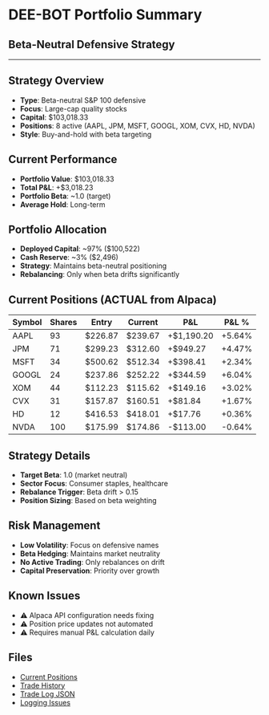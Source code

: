 # DEE-BOT Portfolio Summary
## Beta-Neutral Defensive Strategy

---

## Strategy Overview
- **Type**: Beta-neutral S&P 100 defensive
- **Focus**: Large-cap quality stocks
- **Capital**: $103,018.33
- **Positions**: 8 active (AAPL, JPM, MSFT, GOOGL, XOM, CVX, HD, NVDA)
- **Style**: Buy-and-hold with beta targeting

## Current Performance
- **Portfolio Value**: $103,018.33
- **Total P&L**: +$3,018.23
- **Portfolio Beta**: ~1.0 (target)
- **Average Hold**: Long-term

## Portfolio Allocation
- **Deployed Capital**: ~97% ($100,522)
- **Cash Reserve**: ~3% ($2,496)
- **Strategy**: Maintains beta-neutral positioning
- **Rebalancing**: Only when beta drifts significantly

## Current Positions (ACTUAL from Alpaca)
| Symbol | Shares | Entry | Current | P&L | P&L % |
|--------|--------|-------|---------|-----|-------|
| AAPL | 93 | $226.87 | $239.67 | +$1,190.20 | +5.64% |
| JPM | 71 | $299.23 | $312.60 | +$949.27 | +4.47% |
| MSFT | 34 | $500.62 | $512.34 | +$398.41 | +2.34% |
| GOOGL | 24 | $237.86 | $252.22 | +$344.59 | +6.04% |
| XOM | 44 | $112.23 | $115.62 | +$149.16 | +3.02% |
| CVX | 31 | $157.87 | $160.51 | +$81.84 | +1.67% |
| HD | 12 | $416.53 | $418.01 | +$17.76 | +0.36% |
| NVDA | 100 | $175.99 | $174.86 | -$113.00 | -0.64% |

## Strategy Details
- **Target Beta**: 1.0 (market neutral)
- **Sector Focus**: Consumer staples, healthcare
- **Rebalance Trigger**: Beta drift > 0.15
- **Position Sizing**: Based on beta weighting

## Risk Management
- **Low Volatility**: Focus on defensive names
- **Beta Hedging**: Maintains market neutrality
- **No Active Trading**: Only rebalances on drift
- **Capital Preservation**: Priority over growth

## Known Issues
- ⚠️ Alpaca API configuration needs fixing
- ⚠️ Position price updates not automated
- ⚠️ Requires manual P&L calculation daily

## Files
- [Current Positions](current/positions.csv)
- [Trade History](../../trade-logs/dee-bot/)
- [Trade Log JSON](../../09_logs/trading/DEE_BOT_TRADE_LOG_COMPLETE.json)
- [Logging Issues](../../DEE_BOT_LOGGING_ISSUES.md)